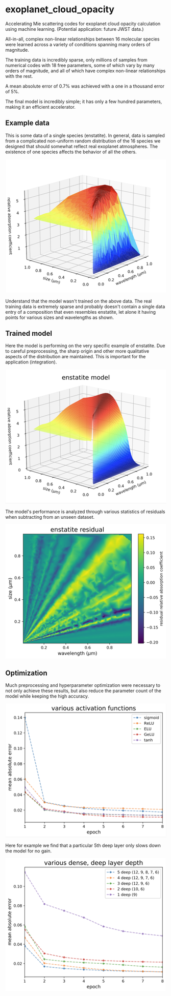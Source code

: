 # exoplanet_cloud_opacity

Accelerating Mie scattering codes for exoplanet cloud opacity calculation using machine learning.
(Potential application: future JWST data.)

All-in-all, complex non-linear relationships between 16 molecular species were learned across a variety of conditions spanning
many orders of magnitude.

The training data is incredibly sparse, only millions of samples from numerical codes with 18 free parameters, some of which vary by many orders of magnitude, and all of which have complex non-linear relationships with the rest.

A mean absolute error of 0.7% was achieved with a one in a thousand error of 5%.

The final model is incredibly simple; it has only a few hundred parameters, making it an efficient accelerator.



## Example data

This is some data of a single species (enstatite). In general, data is sampled from a complicated non-uniform random distribution of the 16
species we designed that should somewhat reflect real exoplanet atmospheres. The existence of one species affects the behavior of all the others.

![c1](https://raw.githubusercontent.com/olafx/exoplanet_cloud_opacity/master/Analysis/Graphs/c1.png)

Understand that the model wasn't trained on the above data. The real training data is extremely sparse and probably doesn't contain a single data entry of a composition that even resembles enstatite, let alone it having points for various sizes and wavelengths as shown.



## Trained model

Here the model is performing on the very specific example of enstatite. Due to careful preprocessing, the sharp origin and other more qualitative aspects of the distribution are maintained. This is important for the application (integration).

![f2](https://raw.githubusercontent.com/olafx/exoplanet_cloud_opacity/master/Analysis/Graphs/f2.png)

The model's performance is analyzed through various statistics of residuals when subtracting from an unseen dataset.

![f1](https://raw.githubusercontent.com/olafx/exoplanet_cloud_opacity/master/Analysis/Graphs/f1.png)



## Optimization

Much preprocessing and hyperparameter optimization were necessary to not only achieve these results, but also reduce the
parameter count of the model while keeping the high accuracy.

![d1](https://raw.githubusercontent.com/olafx/exoplanet_cloud_opacity/master/Analysis/Graphs/d1.png)

Here for example we find that a particular 5th deep layer only slows down the model for no gain.

![d3](https://raw.githubusercontent.com/olafx/exoplanet_cloud_opacity/master/Analysis/Graphs/d3.png)

